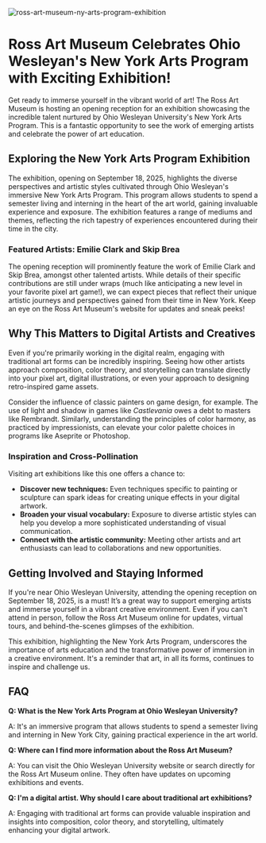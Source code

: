 ![ross-art-museum-ny-arts-program-exhibition](https://images.pexels.com/photos/32893890/pexels-photo-32893890.jpeg?auto=compress&cs=tinysrgb&fit=crop&h=627&w=1200)

# Ross Art Museum Celebrates Ohio Wesleyan's New York Arts Program with Exciting Exhibition!

Get ready to immerse yourself in the vibrant world of art! The Ross Art Museum is hosting an opening reception for an exhibition showcasing the incredible talent nurtured by Ohio Wesleyan University's New York Arts Program. This is a fantastic opportunity to see the work of emerging artists and celebrate the power of art education.

## Exploring the New York Arts Program Exhibition

The exhibition, opening on September 18, 2025, highlights the diverse perspectives and artistic styles cultivated through Ohio Wesleyan's immersive New York Arts Program. This program allows students to spend a semester living and interning in the heart of the art world, gaining invaluable experience and exposure. The exhibition features a range of mediums and themes, reflecting the rich tapestry of experiences encountered during their time in the city.

### Featured Artists: Emilie Clark and Skip Brea

The opening reception will prominently feature the work of Emilie Clark and Skip Brea, amongst other talented artists. While details of their specific contributions are still under wraps (much like anticipating a new level in your favorite pixel art game!), we can expect pieces that reflect their unique artistic journeys and perspectives gained from their time in New York. Keep an eye on the Ross Art Museum's website for updates and sneak peeks!

## Why This Matters to Digital Artists and Creatives

Even if you're primarily working in the digital realm, engaging with traditional art forms can be incredibly inspiring. Seeing how other artists approach composition, color theory, and storytelling can translate directly into your pixel art, digital illustrations, or even your approach to designing retro-inspired game assets.

Consider the influence of classic painters on game design, for example. The use of light and shadow in games like *Castlevania* owes a debt to masters like Rembrandt. Similarly, understanding the principles of color harmony, as practiced by impressionists, can elevate your color palette choices in programs like Aseprite or Photoshop.

### Inspiration and Cross-Pollination

Visiting art exhibitions like this one offers a chance to: 

*   **Discover new techniques:** Even techniques specific to painting or sculpture can spark ideas for creating unique effects in your digital artwork.
*   **Broaden your visual vocabulary:** Exposure to diverse artistic styles can help you develop a more sophisticated understanding of visual communication.
*   **Connect with the artistic community:** Meeting other artists and art enthusiasts can lead to collaborations and new opportunities.

## Getting Involved and Staying Informed

If you're near Ohio Wesleyan University, attending the opening reception on September 18, 2025, is a must! It’s a great way to support emerging artists and immerse yourself in a vibrant creative environment. Even if you can't attend in person, follow the Ross Art Museum online for updates, virtual tours, and behind-the-scenes glimpses of the exhibition.

This exhibition, highlighting the New York Arts Program, underscores the importance of arts education and the transformative power of immersion in a creative environment. It's a reminder that art, in all its forms, continues to inspire and challenge us.

## FAQ

**Q: What is the New York Arts Program at Ohio Wesleyan University?**

A: It's an immersive program that allows students to spend a semester living and interning in New York City, gaining practical experience in the art world.

**Q: Where can I find more information about the Ross Art Museum?**

A: You can visit the Ohio Wesleyan University website or search directly for the Ross Art Museum online. They often have updates on upcoming exhibitions and events.

**Q: I'm a digital artist. Why should I care about traditional art exhibitions?**

A: Engaging with traditional art forms can provide valuable inspiration and insights into composition, color theory, and storytelling, ultimately enhancing your digital artwork.
